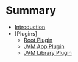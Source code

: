 # Summary 

* [Introduction](index.md)
* [Plugins]
  * [Root Plugin](plugins/plugin_root.md)
  * [JVM App Plugin](plugins/plugin_application_jvm.md)
  * [JVM Library Plugin](plugins/plugin_library_jvm.md)